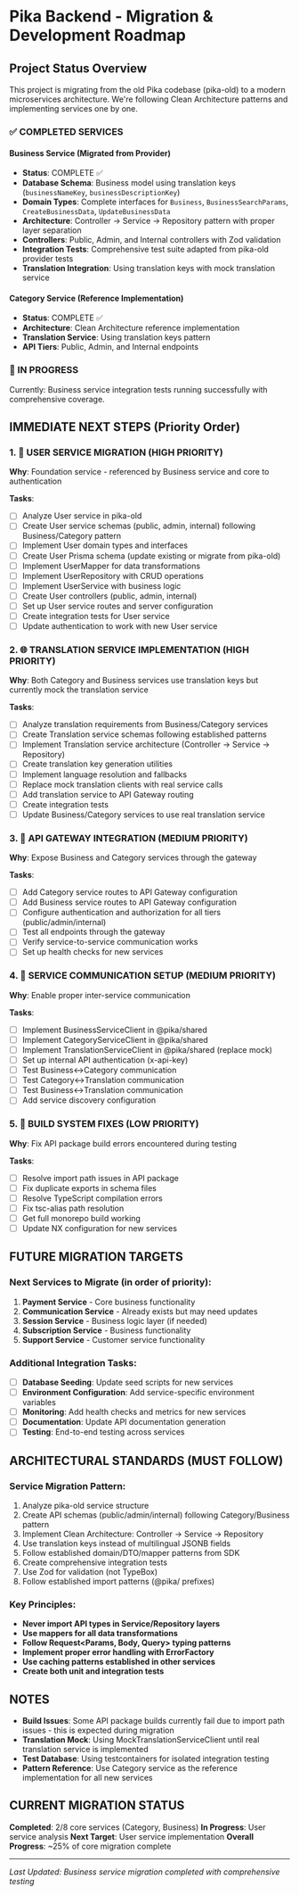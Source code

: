 # Pika Backend - Migration & Development Roadmap

## Project Status Overview

This project is migrating from the old Pika codebase (pika-old) to a modern microservices architecture. We're following Clean Architecture patterns and implementing services one by one.

### ✅ COMPLETED SERVICES

#### Business Service (Migrated from Provider)
- **Status**: COMPLETE ✅
- **Database Schema**: Business model using translation keys (`businessNameKey`, `businessDescriptionKey`)
- **Domain Types**: Complete interfaces for `Business`, `BusinessSearchParams`, `CreateBusinessData`, `UpdateBusinessData`
- **Architecture**: Controller → Service → Repository pattern with proper layer separation
- **Controllers**: Public, Admin, and Internal controllers with Zod validation
- **Integration Tests**: Comprehensive test suite adapted from pika-old provider tests
- **Translation Integration**: Using translation keys with mock translation service

#### Category Service (Reference Implementation)
- **Status**: COMPLETE ✅
- **Architecture**: Clean Architecture reference implementation
- **Translation Service**: Using translation keys pattern
- **API Tiers**: Public, Admin, and Internal endpoints

### 🔄 IN PROGRESS

Currently: Business service integration tests running successfully with comprehensive coverage.

## IMMEDIATE NEXT STEPS (Priority Order)

### 1. 🚀 **USER SERVICE MIGRATION** (HIGH PRIORITY)
**Why**: Foundation service - referenced by Business service and core to authentication

**Tasks**:
- [ ] Analyze User service in pika-old
- [ ] Create User service schemas (public, admin, internal) following Business/Category pattern
- [ ] Implement User domain types and interfaces
- [ ] Create User Prisma schema (update existing or migrate from pika-old)
- [ ] Implement UserMapper for data transformations
- [ ] Implement UserRepository with CRUD operations
- [ ] Implement UserService with business logic
- [ ] Create User controllers (public, admin, internal)
- [ ] Set up User service routes and server configuration
- [ ] Create integration tests for User service
- [ ] Update authentication to work with new User service

### 2. 🌐 **TRANSLATION SERVICE IMPLEMENTATION** (HIGH PRIORITY)
**Why**: Both Category and Business services use translation keys but currently mock the translation service

**Tasks**:
- [ ] Analyze translation requirements from Business/Category services
- [ ] Create Translation service schemas following established patterns
- [ ] Implement Translation service architecture (Controller → Service → Repository)
- [ ] Create translation key generation utilities
- [ ] Implement language resolution and fallbacks
- [ ] Replace mock translation clients with real service calls
- [ ] Add translation service to API Gateway routing
- [ ] Create integration tests
- [ ] Update Business/Category services to use real translation service

### 3. 🔗 **API GATEWAY INTEGRATION** (MEDIUM PRIORITY)
**Why**: Expose Business and Category services through the gateway

**Tasks**:
- [ ] Add Category service routes to API Gateway configuration
- [ ] Add Business service routes to API Gateway configuration
- [ ] Configure authentication and authorization for all tiers (public/admin/internal)
- [ ] Test all endpoints through the gateway
- [ ] Verify service-to-service communication works
- [ ] Set up health checks for new services

### 4. 🔄 **SERVICE COMMUNICATION SETUP** (MEDIUM PRIORITY)
**Why**: Enable proper inter-service communication

**Tasks**:
- [ ] Implement BusinessServiceClient in @pika/shared
- [ ] Implement CategoryServiceClient in @pika/shared
- [ ] Implement TranslationServiceClient in @pika/shared (replace mock)
- [ ] Set up internal API authentication (x-api-key)
- [ ] Test Business↔Category communication
- [ ] Test Category↔Translation communication
- [ ] Test Business↔Translation communication
- [ ] Add service discovery configuration

### 5. 🔧 **BUILD SYSTEM FIXES** (LOW PRIORITY)
**Why**: Fix API package build errors encountered during testing

**Tasks**:
- [ ] Resolve import path issues in API package
- [ ] Fix duplicate exports in schema files
- [ ] Resolve TypeScript compilation errors
- [ ] Fix tsc-alias path resolution
- [ ] Get full monorepo build working
- [ ] Update NX configuration for new services

## FUTURE MIGRATION TARGETS

### Next Services to Migrate (in order of priority):

1. **Payment Service** - Core business functionality
2. **Communication Service** - Already exists but may need updates
3. **Session Service** - Business logic layer (if needed)
4. **Subscription Service** - Business functionality
5. **Support Service** - Customer service functionality

### Additional Integration Tasks:

- [ ] **Database Seeding**: Update seed scripts for new services
- [ ] **Environment Configuration**: Add service-specific environment variables
- [ ] **Monitoring**: Add health checks and metrics for new services
- [ ] **Documentation**: Update API documentation generation
- [ ] **Testing**: End-to-end testing across services

## ARCHITECTURAL STANDARDS (MUST FOLLOW)

### Service Migration Pattern:
1. Analyze pika-old service structure
2. Create API schemas (public/admin/internal) following Category/Business pattern
3. Implement Clean Architecture: Controller → Service → Repository
4. Use translation keys instead of multilingual JSONB fields
5. Follow established domain/DTO/mapper patterns from SDK
6. Create comprehensive integration tests
7. Use Zod for validation (not TypeBox)
8. Follow established import patterns (@pika/ prefixes)

### Key Principles:
- **Never import API types in Service/Repository layers**
- **Use mappers for all data transformations**
- **Follow Request<Params, Body, Query> typing patterns**
- **Implement proper error handling with ErrorFactory**
- **Use caching patterns established in other services**
- **Create both unit and integration tests**

## NOTES

- **Build Issues**: Some API package builds currently fail due to import path issues - this is expected during migration
- **Translation Mock**: Using MockTranslationServiceClient until real translation service is implemented
- **Test Database**: Using testcontainers for isolated integration testing
- **Pattern Reference**: Use Category service as the reference implementation for all new services

## CURRENT MIGRATION STATUS

**Completed**: 2/8 core services (Category, Business)
**In Progress**: User service analysis
**Next Target**: User service implementation
**Overall Progress**: ~25% of core migration complete

---

*Last Updated: Business service migration completed with comprehensive testing*
